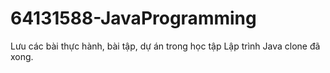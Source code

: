 # 64131588-JavaProgramming
Lưu các bài thực hành, bài tập, dự án trong học tập Lập trình Java
clone đã xong. 